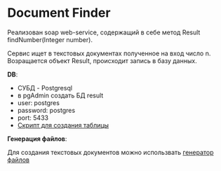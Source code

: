 # Document Finder
Реализован soap web-service, содержащий в себе метод Result findNumber(Integer number).

Сервис ищет в текстовых документах полученное на вход число n. Возращается объект Result, происходит запись в базу данных.

**DB**:
- СУБД - Postgresql
- в pgAdmin создать БД result
- user: postgres
- password: postgres
- port: 5433
- [Скрипт для создания таблицы](https://github.com/makkov/DocumentFinder/blob/master/src/main/resources/createDB.sql)

**Генерация файлов**:

Для создания текстовых документов можно использвать [генератор файлов](https://github.com/makkov/FileGenerator)

